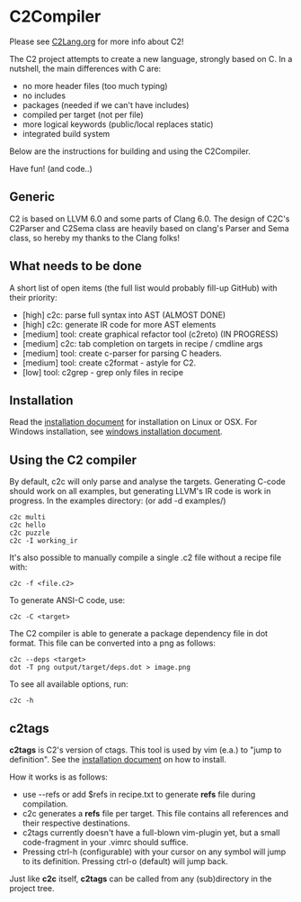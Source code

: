 # C2Compiler

Please see [C2Lang.org](http://c2lang.org) for more info about C2!

The C2 project attempts to create a new language, strongly based on C.
In a nutshell, the main differences with C are:
* no more header files (too much typing)
* no includes
* packages (needed if we can't have includes)
* compiled per target (not per file)
* more logical keywords (public/local replaces static)
* integrated build system

Below are the instructions for building and using the C2Compiler.

Have fun! (and code..)


## Generic
C2 is based on LLVM 6.0 and some parts of Clang 6.0. The design of C2C's
C2Parser and C2Sema class are heavily based on clang's Parser and Sema class,
so hereby my thanks to the Clang folks!


## What needs to be done
A short list of open items (the full list would probably fill-up GitHub) with
their priority:
* [high] c2c: parse full syntax into AST (ALMOST DONE)
* [high] c2c: generate IR code for more AST elements
* [medium] tool: create graphical refactor tool (c2reto) (IN PROGRESS)
* [medium] c2c: tab completion on targets in recipe / cmdline args
* [medium] tool: create c-parser for parsing C headers.
* [medium] tool: create c2format - astyle for C2.
* [low] tool: c2grep - grep only files in recipe


## Installation
Read the [installation document](INSTALL.md) for installation on Linux or OSX. For
Windows installation, see [windows installation document](INSTALL_WIN.md).

## Using the C2 compiler
By default, c2c will only parse and analyse the targets. Generating C-code
should work on all examples, but generating LLVM's IR code is work in
progress. In the examples directory: (or add -d examples/)
```
c2c multi
c2c hello
c2c puzzle
c2c -I working_ir
```

It's also possible to manually compile a single .c2 file without a recipe
file with:
```
c2c -f <file.c2>
```

To generate ANSI-C code, use:
```
c2c -C <target>
```

The C2 compiler is able to generate a package dependency file in dot format. This
file can be converted into a png as follows:
```
c2c --deps <target>
dot -T png output/target/deps.dot > image.png
```

To see all available options, run:
```
c2c -h
```
## c2tags
**c2tags** is C2's version of ctags. This tool is used by vim (e.a.) to "jump to
definition". See the [installation document](INSTALL.md) on how to install.

How it works is as follows:
* use --refs or add $refs in recipe.txt to generate **refs** file during compilation.
* c2c generates a **refs** file per target. This file contains all references
    and their respective destinations.
* c2tags currently doesn't have a full-blown vim-plugin yet, but a small
    code-fragment in your .vimrc should suffice.
* Pressing ctrl-h (configurable) with your cursor on any symbol
    will jump to its definition. Pressing ctrl-o (default) will jump back.

Just like **c2c** itself, **c2tags** can be called from any (sub)directory in the
project tree.

